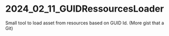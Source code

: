# 2024_02_11_GUIDRessourcesLoader
Small tool to load asset from resources based on GUID Id. (More gist that a Git)
